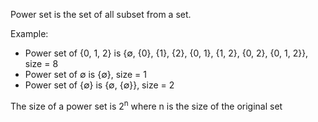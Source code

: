 Power set is the set of all subset from a set.

Example:
- Power set of {0, 1, 2} is {∅, {0}, {1}, {2}, {0, 1}, {1, 2}, {0, 2}, {0, 1, 2}}, size = 8
- Power set of ∅ is {∅}, size = 1
- Power set of {∅} is  {∅, {∅}}, size = 2

The size of a power set is 2<sup>n</sup> where n is the size of the original set